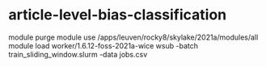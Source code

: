# article-level-bias-classification

module purge
module use /apps/leuven/rocky8/skylake/2021a/modules/all
module load worker/1.6.12-foss-2021a-wice
wsub -batch train_sliding_window.slurm -data jobs.csv